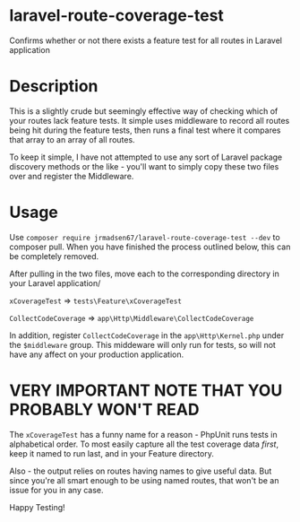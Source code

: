# laravel-route-coverage-test
Confirms whether or not there exists a feature test for all routes in Laravel application

# Description

This is a slightly crude but seemingly effective way of checking which of your routes lack feature tests. It simple uses middleware to record all routes being hit during the feature tests, then runs a final test where it compares that array to an array of all routes.

To keep it simple, I have not attempted to use any sort of Laravel package discovery methods or the like - you'll want to simply copy these two files over and register the Middleware. 

# Usage

Use `composer require jrmadsen67/laravel-route-coverage-test --dev` to composer pull. When you have finished the process outlined below, this can be completely removed.

After pulling in the two files, move each to the corresponding directory in your Laravel application/

`xCoverageTest` => `tests\Feature\xCoverageTest`

`CollectCodeCoverage` => `app\Http\Middleware\CollectCodeCoverage`

In addition, register `CollectCodeCoverage` in the `app\Http\Kernel.php` under the `$middleware` group. This middeware will only run for tests, so will not have any affect on your production application.

# VERY IMPORTANT NOTE THAT YOU PROBABLY WON'T READ

The `xCoverageTest` has a funny name for a reason - PhpUnit runs tests in alphabetical order. To most easily capture all the test coverage data *first*, keep it named to run last, and in your Feature directory.

Also - the output relies on routes having names to give useful data. But since you're all smart enough to be using named routes, that won't be an issue for you in any case.

Happy Testing!
